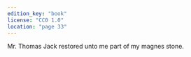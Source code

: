 ```yaml
---
edition_key: "book"
license: "CC0 1.0"
location: "page 33"
---
```

Mr. Thomas Jack restored unto me part of my magnes
stone.
